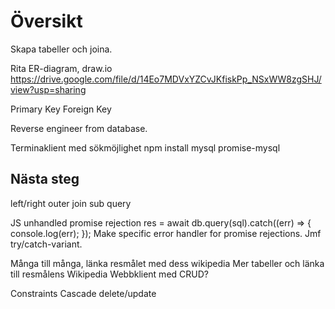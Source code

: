 Översikt
==================

Skapa tabeller och joina.

Rita ER-diagram, draw.io
https://drive.google.com/file/d/14Eo7MDVxYZCvJKfiskPp_NSxWW8zgSHJ/view?usp=sharing

Primary Key
Foreign Key

Reverse engineer from database.

Terminaklient med sökmöjlighet
npm install mysql promise-mysql



Nästa steg
------------------

left/right outer join
sub query

JS unhandled promise rejection
res = await db.query(sql).catch((err) => { console.log(err); });
Make specific error handler for promise rejections. Jmf try/catch-variant.

Många till många, länka resmålet med dess wikipedia
Mer tabeller och länka till resmålens Wikipedia
Webbklient med CRUD?

Constraints
Cascade delete/update
